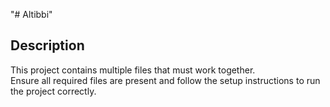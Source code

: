 "# Altibbi" 
## Description  
This project contains multiple files that must work together.  
Ensure all required files are present and follow the setup instructions to run the project correctly.  

